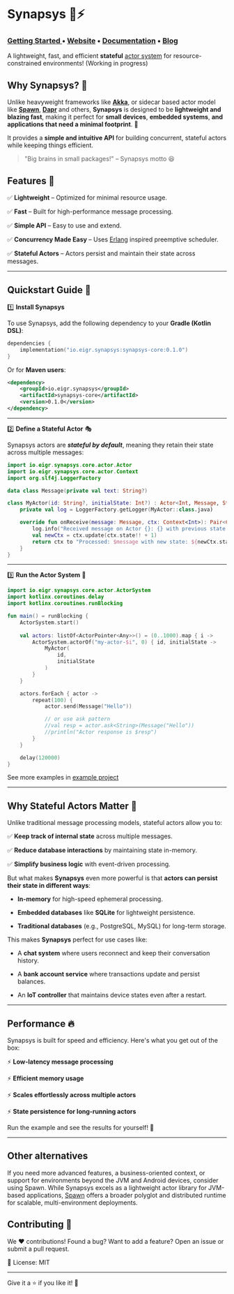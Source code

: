 # Synapsys 🧠⚡

### **[Getting Started ](https://eigr-labs.github.io/synapsys/#quickstart-guide-)** • **[Website](https://eigr-labs.github.io/synapsys/)** • **[Documentation](https://eigr-labs.github.io/synapsys/docs/)** • **[Blog](https://eigr.io/blog/)**

A lightweight, fast, and efficient **stateful** [actor system](https://www.youtube.com/watch?v=7erJ1DV_Tlo) for resource-constrained environments! (Working in progress)

## Why Synapsys? 🤔
Unlike heavyweight frameworks like **[Akka]()**, or sidecar based actor model like **[Spawn](https://github.com/eigr/spawn)**, **[Dapr](https://dapr.io/)** and others, 
**Synapsys** is designed to be **lightweight and blazing fast**, making it perfect for **small devices**, **embedded systems**, **and applications that need a minimal footprint**. 🚀

It provides a **simple and intuitive API** for building concurrent, stateful actors while keeping things efficient.

> "Big brains in small packages!" – Synapsys motto 😆

## Features 🌟

✅ **Lightweight** – Optimized for minimal resource usage.

✅ **Fast** – Built for high-performance message processing.

✅ **Simple API** – Easy to use and extend.

✅ **Concurrency Made Easy** – Uses [Erlang](https://blog.appsignal.com/2024/04/23/deep-diving-into-the-erlang-scheduler.html) inspired preemptive scheduler.

✅ **Stateful Actors** – Actors persist and maintain their state across messages.

---

## Quickstart Guide 🏁

1️⃣ **Install Synapsys**

To use Synapsys, add the following dependency to your **Gradle (Kotlin DSL)**:

```kotlin
dependencies {
    implementation("io.eigr.synapsys:synapsys-core:0.1.0")
}
```

Or for **Maven users**:

```xml
<dependency>
    <groupId>io.eigr.synapsys</groupId>
    <artifactId>synapsys-core</artifactId>
    <version>0.1.0</version>
</dependency>
```

---

2️⃣ **Define a Stateful Actor** 🎭

Synapsys actors are ***stateful by default***, meaning they retain their state across multiple messages:

```kotlin
import io.eigr.synapsys.core.actor.Actor
import io.eigr.synapsys.core.actor.Context
import org.slf4j.LoggerFactory

data class Message(private val text: String?)

class MyActor(id: String?, initialState: Int?) : Actor<Int, Message, String>(id, initialState) {
    private val log = LoggerFactory.getLogger(MyActor::class.java)

    override fun onReceive(message: Message, ctx: Context<Int>): Pair<Context<Int>, String> {
        log.info("Received message on Actor {}: {} with previous state: {}", id, message, ctx.state)
        val newCtx = ctx.update(ctx.state!! + 1)
        return ctx to "Processed: $message with new state: ${newCtx.state}"
    }
}
```

---

3️⃣ **Run the Actor System** 🚀

```kotlin
import io.eigr.synapsys.core.actor.ActorSystem
import kotlinx.coroutines.delay
import kotlinx.coroutines.runBlocking

fun main() = runBlocking {
    ActorSystem.start()
    
    val actors: listOf<ActorPointer<Any>>() = (0..1000).map { i ->
        ActorSystem.actorOf("my-actor-$i", 0) { id, initialState ->
            MyActor(
                id,
                initialState
            )
        }
    }

    actors.forEach { actor ->
        repeat(100) {
            actor.send(Message("Hello"))

            // or use ask pattern
            //val resp = actor.ask<String>(Message("Hello"))
            //println("Actor response is $resp")
        }
    }

    delay(120000)
}
```

See more examples in [example project](synapsys-examples)

---

## Why Stateful Actors Matter 🧠

Unlike traditional message processing models, stateful actors allow you to:

✅ **Keep track of internal state** across multiple messages.

✅ **Reduce database interactions** by maintaining state in-memory.

✅ **Simplify business logic** with event-driven processing.

But what makes **Synapsys** even more powerful is that **actors can persist their state in different ways**:

* **In-memory** for high-speed ephemeral processing.

* **Embedded databases** like **SQLite** for lightweight persistence.

* **Traditional databases** (e.g., PostgreSQL, MySQL) for long-term storage.

This makes **Synapsys** perfect for use cases like:

* A **chat system** where users reconnect and keep their conversation history.

* A **bank account service** where transactions update and persist balances.

* An **IoT controller** that maintains device states even after a restart.

---

## Performance 🔥

Synapsys is built for speed and efficiency. Here's what you get out of the box:

⚡ **Low-latency message processing**

⚡ **Efficient memory usage**

⚡ **Scales effortlessly across multiple actors**

⚡ **State persistence for long-running actors**

Run the example and see the results for yourself! 🚀

---

## Other alternatives

If you need more advanced features, a business-oriented context, or support for environments beyond 
the JVM and Android devices, consider using Spawn. While Synapsys excels as a lightweight actor library 
for JVM-based applications, [Spawn](https://eigr.io/spawn/) offers a broader polyglot and distributed runtime for scalable, multi-environment deployments.

## Contributing 🤝

We ❤️ contributions! Found a bug? Want to add a feature? Open an issue or submit a pull request.

📜 License: MIT

---

Give it a ⭐ if you like it! 🎉
